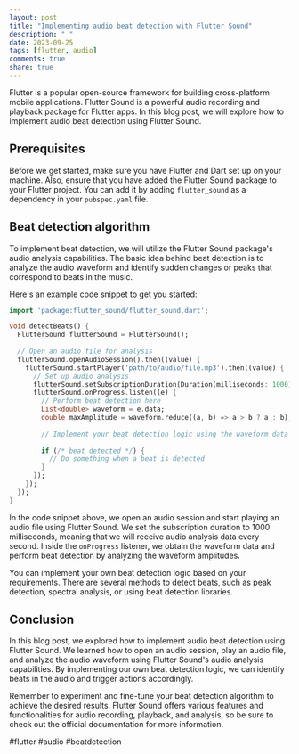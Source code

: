 ```yaml
---
layout: post
title: "Implementing audio beat detection with Flutter Sound"
description: " "
date: 2023-09-25
tags: [flutter, audio]
comments: true
share: true
---
```


Flutter is a popular open-source framework for building cross-platform mobile applications. Flutter Sound is a powerful audio recording and playback package for Flutter apps. In this blog post, we will explore how to implement audio beat detection using Flutter Sound.

## Prerequisites

Before we get started, make sure you have Flutter and Dart set up on your machine. Also, ensure that you have added the Flutter Sound package to your Flutter project. You can add it by adding `flutter_sound` as a dependency in your `pubspec.yaml` file.

## Beat detection algorithm

To implement beat detection, we will utilize the Flutter Sound package's audio analysis capabilities. The basic idea behind beat detection is to analyze the audio waveform and identify sudden changes or peaks that correspond to beats in the music.

Here's an example code snippet to get you started:

```dart
import 'package:flutter_sound/flutter_sound.dart';

void detectBeats() {
  FlutterSound flutterSound = FlutterSound();
  
  // Open an audio file for analysis
  flutterSound.openAudioSession().then((value) {
    flutterSound.startPlayer('path/to/audio/file.mp3').then((value) {
      // Set up audio analysis
      flutterSound.setSubscriptionDuration(Duration(milliseconds: 1000));
      flutterSound.onProgress.listen((e) {
        // Perform beat detection here
        List<double> waveform = e.data;
        double maxAmplitude = waveform.reduce((a, b) => a > b ? a : b);
        
        // Implement your beat detection logic using the waveform data
        
        if (/* beat detected */) {
          // Do something when a beat is detected
        }
      });
    });
  });
}
```

In the code snippet above, we open an audio session and start playing an audio file using Flutter Sound. We set the subscription duration to 1000 milliseconds, meaning that we will receive audio analysis data every second. Inside the `onProgress` listener, we obtain the waveform data and perform beat detection by analyzing the waveform amplitudes.

You can implement your own beat detection logic based on your requirements. There are several methods to detect beats, such as peak detection, spectral analysis, or using beat detection libraries.

## Conclusion

In this blog post, we explored how to implement audio beat detection using Flutter Sound. We learned how to open an audio session, play an audio file, and analyze the audio waveform using Flutter Sound's audio analysis capabilities. By implementing our own beat detection logic, we can identify beats in the audio and trigger actions accordingly.

Remember to experiment and fine-tune your beat detection algorithm to achieve the desired results. Flutter Sound offers various features and functionalities for audio recording, playback, and analysis, so be sure to check out the official documentation for more information.

#flutter #audio #beatdetection